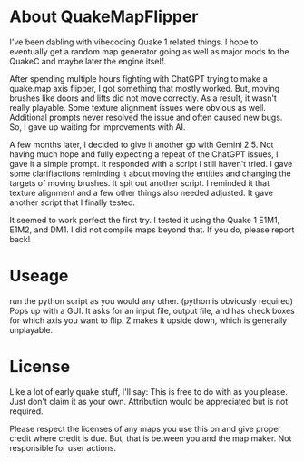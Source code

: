 # About QuakeMapFlipper 

I've been dabling with vibecoding Quake 1 related things. I hope to eventually get a random map generator going as well as major mods to the QuakeC and maybe later the engine itself.

After spending multiple hours fighting with ChatGPT trying to make a quake.map axis flipper, I got something that mostly worked. But, moving brushes like doors and lifts did not move correctly. As a result, it wasn't really playable. Some texture alignment issues were obvious as well. Additional prompts never resolved the issue and often caused new bugs. So, I gave up waiting for improvements with AI.

A few months later, I decided to give it another go with Gemini 2.5. 
Not having much hope and fully expecting a repeat of the ChatGPT issues, I gave it a simple prompt. It responded with a script I still haven't tried. I gave some clarifiactions reminding it about moving the entities and changing the targets of moving brushes. It spit out another script. I reminded it that texture alignment and a few other things also needed adjusted. It gave another script that I finally tested.

It seemed to work perfect the first try.
I tested it using the Quake 1 E1M1, E1M2, and DM1. I did not compile maps beyond that. If you do, please report back!

# Useage

run the python script as you would any other. (python is obviously required)
Pops up with a GUI. It asks for an input file, output file, and has check boxes for which axis you want to flip. Z makes it upside down, which is generally unplayable. 

# License

Like a lot of early quake stuff, I'll say:
This is free to do with as you please. Just don't claim it as your own. Attribution would be appreciated but is not required.

Please respect the licenses of any maps you use this on and give proper credit where credit is due. But, that is between you and the map maker. Not responsible for user actions.
